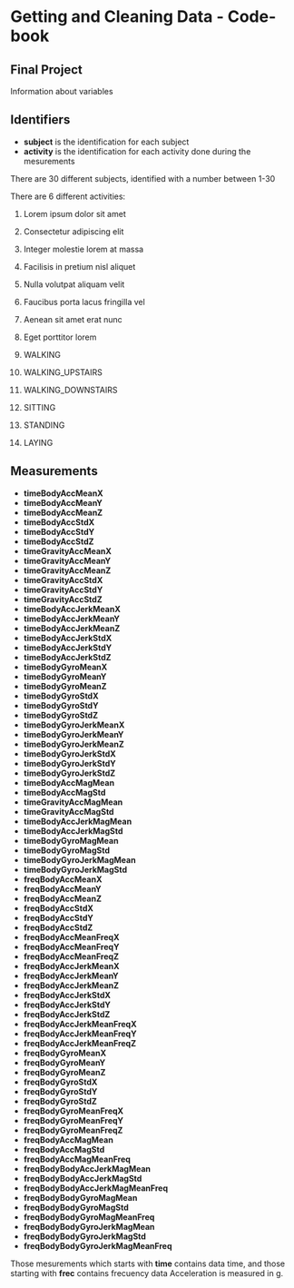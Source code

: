 # Getting and Cleaning Data - Code-book
## Final Project

Information about variables

## Identifiers
* **subject** is the identification for each subject
* **activity** is the identification for each activity done during the mesurements

There are 30 different subjects, identified with a number between 1-30

There are 6 different activities:

1. Lorem ipsum dolor sit amet
2. Consectetur adipiscing elit
3. Integer molestie lorem at massa
4. Facilisis in pretium nisl aliquet
5. Nulla volutpat aliquam velit
6. Faucibus porta lacus fringilla vel
7. Aenean sit amet erat nunc
8. Eget porttitor lorem

1. WALKING
2. WALKING_UPSTAIRS
3. WALKING_DOWNSTAIRS
4. SITTING
5. STANDING
6. LAYING


## Measurements
* **timeBodyAccMeanX**
* **timeBodyAccMeanY**
* **timeBodyAccMeanZ**
* **timeBodyAccStdX**
* **timeBodyAccStdY**
* **timeBodyAccStdZ**
* **timeGravityAccMeanX**
* **timeGravityAccMeanY**
* **timeGravityAccMeanZ**
* **timeGravityAccStdX**
* **timeGravityAccStdY**
* **timeGravityAccStdZ**
* **timeBodyAccJerkMeanX**
* **timeBodyAccJerkMeanY**
* **timeBodyAccJerkMeanZ**
* **timeBodyAccJerkStdX**
* **timeBodyAccJerkStdY**
* **timeBodyAccJerkStdZ**
* **timeBodyGyroMeanX**
* **timeBodyGyroMeanY**
* **timeBodyGyroMeanZ**
* **timeBodyGyroStdX**
* **timeBodyGyroStdY**
* **timeBodyGyroStdZ**
* **timeBodyGyroJerkMeanX**
* **timeBodyGyroJerkMeanY**          
* **timeBodyGyroJerkMeanZ**
* **timeBodyGyroJerkStdX**
* **timeBodyGyroJerkStdY**
* **timeBodyGyroJerkStdZ**
* **timeBodyAccMagMean**
* **timeBodyAccMagStd**
* **timeGravityAccMagMean**
* **timeGravityAccMagStd**    
* **timeBodyAccJerkMagMean**
* **timeBodyAccJerkMagStd**
* **timeBodyGyroMagMean**
* **timeBodyGyroMagStd**
* **timeBodyGyroJerkMagMean**
* **timeBodyGyroJerkMagStd**
* **freqBodyAccMeanX**
* **freqBodyAccMeanY**
* **freqBodyAccMeanZ**
* **freqBodyAccStdX**
* **freqBodyAccStdY**
* **freqBodyAccStdZ**
* **freqBodyAccMeanFreqX**
* **freqBodyAccMeanFreqY**
* **freqBodyAccMeanFreqZ**
* **freqBodyAccJerkMeanX**
* **freqBodyAccJerkMeanY**
* **freqBodyAccJerkMeanZ**
* **freqBodyAccJerkStdX**
* **freqBodyAccJerkStdY**
* **freqBodyAccJerkStdZ**
* **freqBodyAccJerkMeanFreqX**
* **freqBodyAccJerkMeanFreqY**
* **freqBodyAccJerkMeanFreqZ**
* **freqBodyGyroMeanX**
* **freqBodyGyroMeanY**
* **freqBodyGyroMeanZ**
* **freqBodyGyroStdX**
* **freqBodyGyroStdY**
* **freqBodyGyroStdZ**
* **freqBodyGyroMeanFreqX**
* **freqBodyGyroMeanFreqY**
* **freqBodyGyroMeanFreqZ**
* **freqBodyAccMagMean**
* **freqBodyAccMagStd**
* **freqBodyAccMagMeanFreq**
* **freqBodyBodyAccJerkMagMean**
* **freqBodyBodyAccJerkMagStd**
* **freqBodyBodyAccJerkMagMeanFreq**
* **freqBodyBodyGyroMagMean**
* **freqBodyBodyGyroMagStd**
* **freqBodyBodyGyroMagMeanFreq**
* **freqBodyBodyGyroJerkMagMean**
* **freqBodyBodyGyroJerkMagStd**
* **freqBodyBodyGyroJerkMagMeanFreq**

Those mesurements which starts with __time__ contains data time, and those starting with __frec__ contains frecuency data
Acceleration is measured in g.
